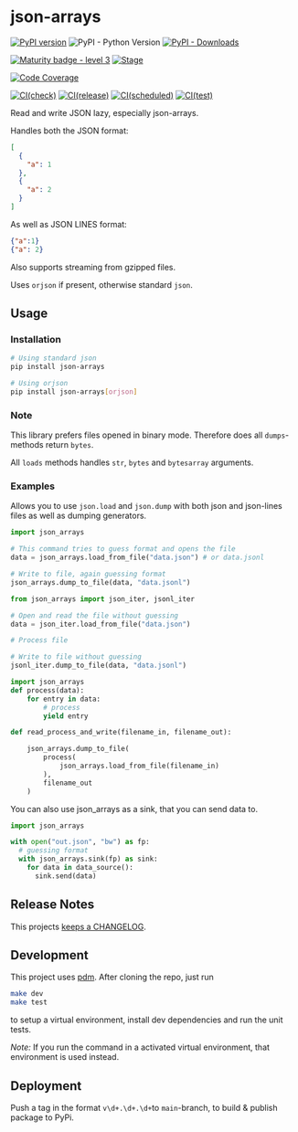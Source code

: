 # json-arrays

[![PyPI version](https://badge.fury.io/py/json-arrays.svg)](https://pypi.org/project/json-arrays/)
![PyPI - Python Version](https://img.shields.io/pypi/pyversions/json-arrays)
[![PyPI - Downloads](https://img.shields.io/pypi/dm/json-arrays)](https://pypi.org/project/json-arrays/)

[![Maturity badge - level 3](https://img.shields.io/badge/Maturity-Level%203%20--%20Stable-green.svg)](https://github.com/spraakbanken/getting-started/blob/main/scorecard.md)
[![Stage](https://img.shields.io/pypi/status/sparv-sbx-word-prediction-kb-bert)](https://pypi.org/project/sparv-sbx-word-prediction-kb-bert/)

[![Code Coverage](https://codecov.io/gh/spraakbanken/json-arrays-py/branch/main/graph/badge.svg)](https://codecov.io/gh/spraakbanken/json-arrays-py/)

[![CI(check)](https://github.com/spraakbanken/json-arrays-py/actions/workflows/check.yml/badge.svg)](https://github.com/spraakbanken/json-arrays-py/actions/workflows/check.yml)
[![CI(release)](https://github.com/spraakbanken/json-arrays-py/actions/workflows/release.yml/badge.svg)](https://github.com/spraakbanken/json-arrays-py/actions/workflows/release.yml)
[![CI(scheduled)](https://github.com/spraakbanken/json-arrays-py/actions/workflows/scheduled.yml/badge.svg)](https://github.com/spraakbanken/json-arrays-py/actions/workflows/scheduled.yml)
[![CI(test)](https://github.com/spraakbanken/json-arrays-py/actions/workflows/test.yml/badge.svg)](https://github.com/spraakbanken/json-arrays-py/actions/workflows/test.yml)

Read and write JSON lazy, especially json-arrays.

Handles both the JSON format:

```json
[
  {
    "a": 1
  },
  {
    "a": 2
  }
]
```

As well as JSON LINES format:

```json
{"a":1}
{"a": 2}
```

Also supports streaming from gzipped files.

Uses `orjson` if present, otherwise standard `json`.

## Usage

### Installation

```bash
# Using standard json
pip install json-arrays

# Using orjson
pip install json-arrays[orjson]

```

### Note

This library prefers files opened in binary mode.
Therefore does all `dumps`-methods return `bytes`.

All `loads` methods handles `str`, `bytes` and `bytesarray` arguments.

### Examples

Allows you to use `json.load` and `json.dump` with
both json and json-lines files as well as dumping generators.

```python
import json_arrays

# This command tries to guess format and opens the file
data = json_arrays.load_from_file("data.json") # or data.jsonl

# Write to file, again guessing format
json_arrays.dump_to_file(data, "data.jsonl")
```

```python
from json_arrays import json_iter, jsonl_iter

# Open and read the file without guessing
data = json_iter.load_from_file("data.json")

# Process file

# Write to file without guessing
jsonl_iter.dump_to_file(data, "data.jsonl")
```

```python
import json_arrays
def process(data):
    for entry in data:
        # process
        yield entry

def read_process_and_write(filename_in, filename_out):

    json_arrays.dump_to_file(
        process(
            json_arrays.load_from_file(filename_in)
        ),
        filename_out
    )
```

You can also use json_arrays as a sink, that you can send data to.

```python
import json_arrays

with open("out.json", "bw") as fp:
  # guessing format
  with json_arrays.sink(fp) as sink:
    for data in data_source():
      sink.send(data)
```

## Release Notes

This projects [keeps a CHANGELOG](./CHANGELOG.md).

## Development

This project uses [pdm](https://pdm-project.org).
After cloning the repo, just run

```bash
make dev
make test
```

to setup a virtual environment,
install dev dependencies
and run the unit tests.

_Note:_ If you run the command in a activated virtual environment,
that environment is used instead.

## Deployment

Push a tag in the format `v\d+.\d+.\d+`to `main`-branch, to build & publish package to PyPi.
